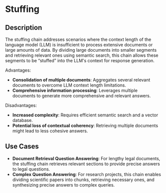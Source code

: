 # Stuffing

## Description

The stuffing chain addresses scenarios where the context length of the language model (LLM) is insufficient to process extensive documents or large amounts of data. By dividing large documents into smaller segments and retrieving relevant ones using semantic search, this chain allows these segments to be “stuffed” into the LLM's context for response generation.

Advantages:

- **Consolidation of multiple documents**: Aggregates several relevant documents to overcome LLM context length limitations.
- **Comprehensive information processing**: Leverages multiple documents to generate more comprehensive and relevant answers.

Disadvantages:

- **Increased complexity**: Requires efficient semantic search and a vector database.
- **Potential loss of contextual coherency**: Retrieving multiple documents might lead to less cohesive answers.

## Use Cases

- **Document Retrieval Question Answering**: For lengthy legal documents, the stuffing chain retrieves relevant sections to provide precise answers to legal questions.
- **Complex Question Answering**: For research projects, this chain enables dividing scientific papers into chunks, retrieving necessary ones, and synthesizing precise answers to complex queries.
